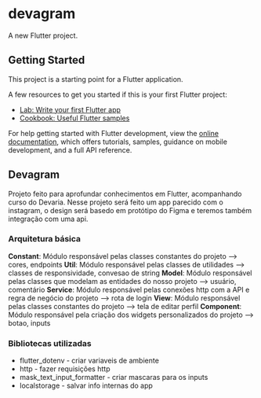 # devagram

A new Flutter project.

## Getting Started

This project is a starting point for a Flutter application.

A few resources to get you started if this is your first Flutter project:

- [Lab: Write your first Flutter app](https://docs.flutter.dev/get-started/codelab)
- [Cookbook: Useful Flutter samples](https://docs.flutter.dev/cookbook)

For help getting started with Flutter development, view the
[online documentation](https://docs.flutter.dev/), which offers tutorials,
samples, guidance on mobile development, and a full API reference.


## Devagram

Projeto feito para aprofundar conhecimentos em Flutter, acompanhando curso do Devaria.
Nesse projeto será feito um app parecido com o instagram, o design será basedo em protótipo do Figma e teremos também integração com uma api.

### Arquitetura básica

**Constant**: Módulo responsável pelas classes constantes do projeto --> cores, endpoints
**Util**: Módulo responsável pelas classes de utilidades --> classes de responsividade, convesao de string
**Model**: Módulo responsável pelas classes que modelam as entidades do nosso projeto --> usuário, comentário
**Service**: Módulo responsável pelas conexões http com a API e regra de negócio do projeto --> rota de login
**View**: Módulo responsável pelas classes constantes do projeto --> tela de editar perfil
**Component**: Módulo responsável pela criação dos widgets personalizados do projeto --> botao, inputs

### Bibliotecas utilizadas

* flutter_dotenv - criar variaveis de ambiente
* http - fazer requisições http
* mask_text_input_formatter - criar mascaras para os inputs
* localstorage - salvar info internas do app

